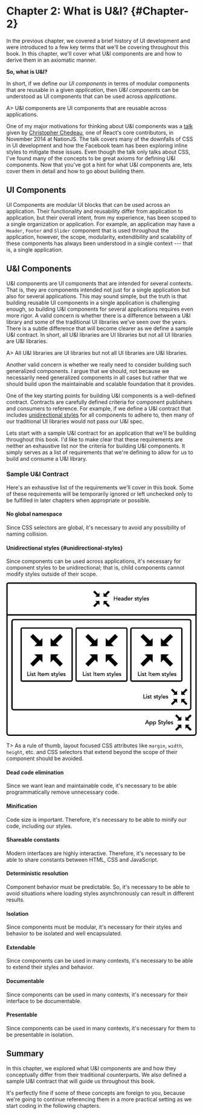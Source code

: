 # Chapter 2: What is U&I? {#Chapter-2}

In the previous chapter, we covered a brief history of UI development and were introduced to a few key terms that we'll be covering throughout this book. In this chapter, we'll cover what U&I components are and how to derive them in an axiomatic manner.

**So, what is U&I?**

In short, if we define our *UI components* in terms of modular components that are reusable in a given *application*, then *U&I components* can be understood as UI components that can be used across *applications*.

A> U&I components are UI components that are reusable across applications. 

One of my major motivations for thinking about U&I components was a [talk](https://vimeo.com/116209150) given by [Christopher Chedeau](https://twitter.com/Vjeux), one of React's core contributors, in November 2014 at NationJS. The talk covers many of the downfalls of CSS in UI development and how the Facebook team has been exploring inline styles to mitigate these issues. Even though the talk only talks about CSS, I've found many of the concepts to be great axioms for defining U&I components. Now that you've got a hint for what U&I components are, lets cover them in detail and how to go about building them.



## UI Components

UI Components are modular UI blocks that can be used across an application. Their functionality and reusability differ from application to application, but their overall intent, from my experience, has been scoped to a single organization or application. For example, an application may have a `Header`, `Footer` and `Slider` component that is used throughout the application, however, the scope, modularity, extendibility and scalability of these components has always been understood in a single context --- that is, a single application.




## U&I Components

U&I components are UI components that are intended for several contexts. That is, they are components intended not just for a single application but also for several applications. This may sound simple, but the truth is that building reusable UI components in a single application is challenging enough, so building U&I components for several applications requires even more rigor. A valid concern is whether there is a difference between a U&I library and some of the traditional UI libraries we've seen over the years. There is a subtle difference that will become clearer as we define a sample U&I contract. In short, all U&I libraries are UI libraries but not all UI libraries are U&I libraries.

A> All U&I libraries are UI libraries but not all UI libraries are U&I libraries.

Another valid concern is whether we really need to consider building such generalized components. I argue that we should, not because we necessarily need generalized components in all cases but rather that we should build upon the maintainable and scalable foundation that it provides.

One of the key starting points for building U&I components is a well-defined contract. Contracts are carefully defined criteria for component publishers and consumers to reference. For example, if we define a U&I contract that includes [unidirectional styles](#unidirectional-styles) for all components to adhere to, then many of our traditional UI libraries would not pass our U&I spec.

Lets start with a sample U&I contract for an application that we'll be building throughout this book. I'd like to make clear that these requirements are neither an exhaustive list nor the criteria for building U&I components. It simply serves as a list of requirements that we're defining to allow for us to build and consume a U&I library.




### Sample U&I Contract

Here's an exhaustive list of the requirements we'll cover in this book. Some of these requirements will be temporarily ignored or left unchecked only to be fulfilled in later chapters when appropriate or possible.



#### No global namespace 

Since CSS selectors are global, it's necessary to avoid any possibility of naming collision.



#### Unidirectional styles {#unidirectional-styles}

Since components can be used across applications, it's necessary for component styles to be unidirectional; that is, child components cannot modify styles outside of their scope.



![Unidirectional styles](images/unidirectional-styles.jpg)



T> As a rule of thumb, layout focused CSS attributes like `margin`, `width`, `height`, etc. and CSS selectors that extend beyond the scope of their component should be avoided. 



#### Dead code elimination

Since we want lean and maintainable code, it's necessary to be able programmatically remove unnecessary code.



#### Minification

Code size is important. Therefore, it's necessary to be able to minify our code, including our styles.



#### Shareable constants

Modern interfaces are highly interactive. Therefore, it's necessary to be able to share constants between HTML, CSS and JavaScript.



#### Deterministic resolution

Component behavior must be predictable. So, it's necessary to be able to avoid situations where loading styles asynchronously can result in different results.



#### Isolation

Since components must be modular, it's necessary for their styles and behavior to be isolated and well encapsulated.



#### Extendable

Since components can be used in many contexts, it's necessary to be able to extend their styles and behavior.



#### Documentable

Since components can be used in many contexts, it's necessary for their interface to be documentable.



#### Presentable

Since components can be used in many contexts, it's necessary for them to be presentable in isolation.



## Summary

In this chapter, we explored what U&I components are and how they conceptually differ from their traditional counterparts. We also defined a sample U&I contract that will guide us throughout this book.

It's perfectly fine if some of these concepts are foreign to you, because we're going to continue referencing them in a more practical setting as we start coding in the following chapters.